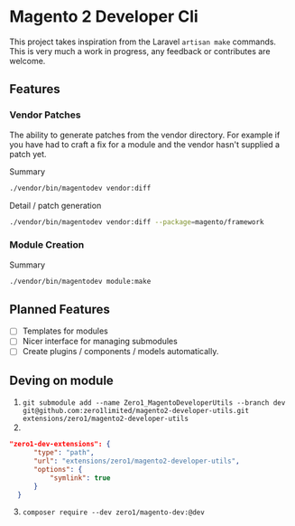 # Magento 2 Developer Cli

This project takes inspiration from the Laravel `artisan make` commands.
This is very much a work in progress, any feedback or contributes are welcome.

## Features

### Vendor Patches
The ability to generate patches from the vendor directory.
For example if you have had to craft a fix for a module and the vendor hasn't supplied a patch yet.

Summary
```bash
./vendor/bin/magentodev vendor:diff
```

Detail / patch generation
```bash
./vendor/bin/magentodev vendor:diff --package=magento/framework
```

### Module Creation
Summary
```bash
./vendor/bin/magentodev module:make
```

## Planned Features

- [ ] Templates for modules
- [ ] Nicer interface for managing submodules
- [ ] Create plugins / components / models automatically.

## Deving on module

1. `git submodule add --name Zero1_MagentoDeveloperUtils --branch dev git@github.com:zero1limited/magento2-developer-utils.git extensions/zero1/magento2-developer-utils`
2. 
  ```json
  "zero1-dev-extensions": {
        "type": "path",
        "url": "extensions/zero1/magento2-developer-utils",
        "options": {
            "symlink": true
        }
    }
  ```
3. `composer require --dev zero1/magento-dev:@dev`